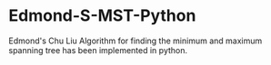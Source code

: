 # Edmond-S-MST-Python
Edmond's Chu Liu Algorithm for finding the minimum and maximum spanning tree  has been implemented in python.
